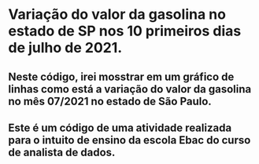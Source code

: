 # Variação do valor da gasolina no estado de SP nos 10 primeiros dias de julho de 2021.

## Neste código, irei mosstrar em um gráfico de linhas como está a variação do valor da gasolina no mês 07/2021 no estado de São Paulo.

## Este é um código de uma atividade realizada para o intuito de ensino da escola Ebac do curso de analista de dados.
